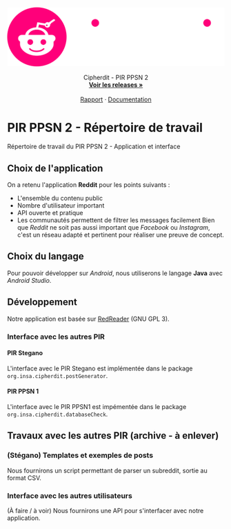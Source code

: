 <br />
<p align="center">
  <a href="https://github.com/Manah7/pir_ppsn2">
    <img src="img/Cipherdit_light.png" alt="Logo" width="700">
  </a>


  <p align="center">
    Cipherdit - PIR PPSN 2
    <br />
    <a href="https://github.com/Manah7/pir_ppsn2/releases"><strong>Voir les releases »</strong></a>
    <br />
    <br />
    <a href="_blank">Rapport</a>
    ·
    <a href="_blank">Documentation</a>
  </p>



# PIR PPSN 2 - Répertoire de travail
Répertoire de travail du PIR PPSN 2 - Application et interface

## Choix de l'application
On a retenu l'application **Reddit** pour les points suivants :
- L'ensemble du contenu public
- Nombre d'utilisateur important
- API ouverte et pratique 
- Les communautés permettent de filtrer les messages facilement
Bien que *Reddit* ne soit pas aussi important que *Facebook* ou *Instagram*, c'est un réseau adapté et pertinent pour réaliser une preuve de concept.

## Choix du langage
Pour pouvoir développer sur *Android*, nous utiliserons le langage **Java** avec *Android Studio*.

## Développement
Notre application est basée sur [RedReader](https://github.com/QuantumBadger/RedReader) (GNU GPL 3).

### Interface avec les autres PIR
#### PIR Stegano
L'interface avec le PIR Stegano est implémentée dans le package `org.insa.cipherdit.postGenerator`.
#### PIR PPSN 1
L'interface avec le PIR PPSN1 est impémentée dans le package `org.insa.cipherdit.databaseCheck`.


## Travaux avec les autres PIR (archive - à enlever)
### (Stégano) Templates et exemples de posts
Nous fournirons un script permettant de parser un subreddit, sortie au format CSV.

### Interface avec les autres utilisateurs
(À faire / à voir) Nous fournirons une API pour s'interfacer avec notre application.
